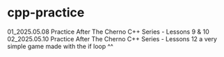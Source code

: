 # cpp-practice  
01_2025.05.08 Practice After The Cherno C++ Series - Lessons 9 & 10  
02_2025.05.10 Practice After The Cherno C++ Series - Lessons 12 a very simple game made with the if loop ^^

